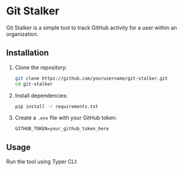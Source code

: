 # Git Stalker

Git Stalker is a simple tool to track GitHub activity for a user within an organization.

## Installation

1. Clone the repository:
   ```sh
   git clone https://github.com/yourusername/git-stalker.git
   cd git-stalker
   ```

2. Install dependencies:
   ```sh
   pip install -r requirements.txt
   ```

3. Create a `.env` file with your GitHub token:
   ```
   GITHUB_TOKEN=your_github_token_here
   ```

## Usage

Run the tool using Typer CLI:

